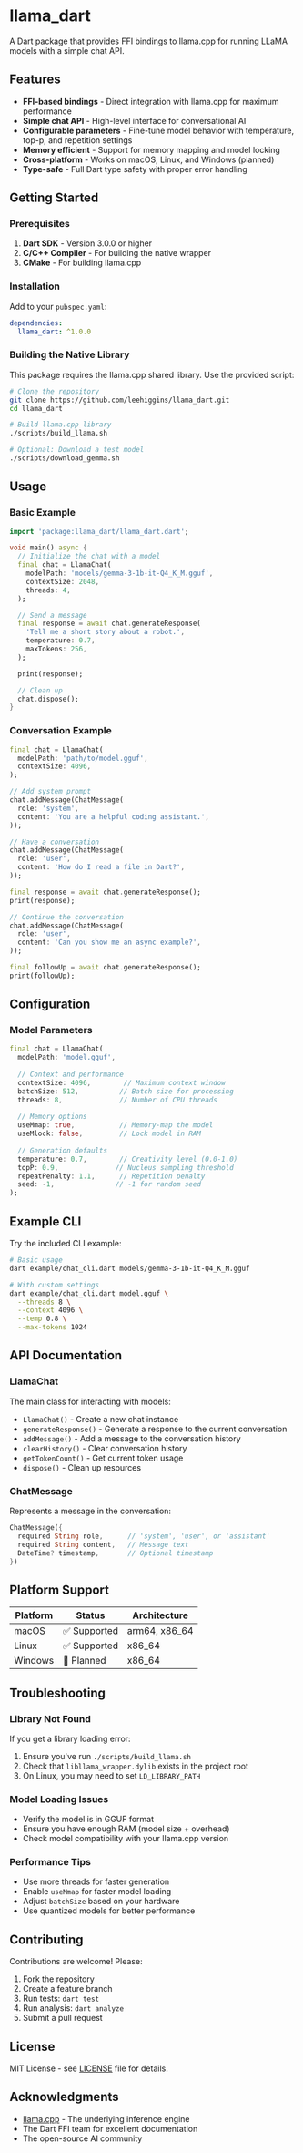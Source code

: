 # llama_dart

A Dart package that provides FFI bindings to llama.cpp for running LLaMA models with a simple chat API.

## Features

- **FFI-based bindings** - Direct integration with llama.cpp for maximum performance
- **Simple chat API** - High-level interface for conversational AI
- **Configurable parameters** - Fine-tune model behavior with temperature, top-p, and repetition settings
- **Memory efficient** - Support for memory mapping and model locking
- **Cross-platform** - Works on macOS, Linux, and Windows (planned)
- **Type-safe** - Full Dart type safety with proper error handling

## Getting Started

### Prerequisites

1. **Dart SDK** - Version 3.0.0 or higher
2. **C/C++ Compiler** - For building the native wrapper
3. **CMake** - For building llama.cpp

### Installation

Add to your `pubspec.yaml`:

```yaml
dependencies:
  llama_dart: ^1.0.0
```

### Building the Native Library

This package requires the llama.cpp shared library. Use the provided script:

```bash
# Clone the repository
git clone https://github.com/leehiggins/llama_dart.git
cd llama_dart

# Build llama.cpp library
./scripts/build_llama.sh

# Optional: Download a test model
./scripts/download_gemma.sh
```

## Usage

### Basic Example

```dart
import 'package:llama_dart/llama_dart.dart';

void main() async {
  // Initialize the chat with a model
  final chat = LlamaChat(
    modelPath: 'models/gemma-3-1b-it-Q4_K_M.gguf',
    contextSize: 2048,
    threads: 4,
  );

  // Send a message
  final response = await chat.generateResponse(
    'Tell me a short story about a robot.',
    temperature: 0.7,
    maxTokens: 256,
  );

  print(response);

  // Clean up
  chat.dispose();
}
```

### Conversation Example

```dart
final chat = LlamaChat(
  modelPath: 'path/to/model.gguf',
  contextSize: 4096,
);

// Add system prompt
chat.addMessage(ChatMessage(
  role: 'system',
  content: 'You are a helpful coding assistant.',
));

// Have a conversation
chat.addMessage(ChatMessage(
  role: 'user',
  content: 'How do I read a file in Dart?',
));

final response = await chat.generateResponse();
print(response);

// Continue the conversation
chat.addMessage(ChatMessage(
  role: 'user',
  content: 'Can you show me an async example?',
));

final followUp = await chat.generateResponse();
print(followUp);
```

## Configuration

### Model Parameters

```dart
final chat = LlamaChat(
  modelPath: 'model.gguf',
  
  // Context and performance
  contextSize: 4096,        // Maximum context window
  batchSize: 512,          // Batch size for processing
  threads: 8,              // Number of CPU threads
  
  // Memory options
  useMmap: true,           // Memory-map the model
  useMlock: false,         // Lock model in RAM
  
  // Generation defaults
  temperature: 0.7,        // Creativity level (0.0-1.0)
  topP: 0.9,              // Nucleus sampling threshold
  repeatPenalty: 1.1,      // Repetition penalty
  seed: -1,               // -1 for random seed
);
```

## Example CLI

Try the included CLI example:

```bash
# Basic usage
dart example/chat_cli.dart models/gemma-3-1b-it-Q4_K_M.gguf

# With custom settings
dart example/chat_cli.dart model.gguf \
  --threads 8 \
  --context 4096 \
  --temp 0.8 \
  --max-tokens 1024
```

## API Documentation

### LlamaChat

The main class for interacting with models:

- `LlamaChat()` - Create a new chat instance
- `generateResponse()` - Generate a response to the current conversation
- `addMessage()` - Add a message to the conversation history
- `clearHistory()` - Clear conversation history
- `getTokenCount()` - Get current token usage
- `dispose()` - Clean up resources

### ChatMessage

Represents a message in the conversation:

```dart
ChatMessage({
  required String role,      // 'system', 'user', or 'assistant'
  required String content,   // Message text
  DateTime? timestamp,       // Optional timestamp
})
```

## Platform Support

| Platform | Status | Architecture |
|----------|--------|--------------|
| macOS    | ✅ Supported | arm64, x86_64 |
| Linux    | ✅ Supported | x86_64 |
| Windows  | 🚧 Planned | x86_64 |

## Troubleshooting

### Library Not Found

If you get a library loading error:

1. Ensure you've run `./scripts/build_llama.sh`
2. Check that `libllama_wrapper.dylib` exists in the project root
3. On Linux, you may need to set `LD_LIBRARY_PATH`

### Model Loading Issues

- Verify the model is in GGUF format
- Ensure you have enough RAM (model size + overhead)
- Check model compatibility with your llama.cpp version

### Performance Tips

- Use more threads for faster generation
- Enable `useMmap` for faster model loading
- Adjust `batchSize` based on your hardware
- Use quantized models for better performance

## Contributing

Contributions are welcome! Please:

1. Fork the repository
2. Create a feature branch
3. Run tests: `dart test`
4. Run analysis: `dart analyze`
5. Submit a pull request

## License

MIT License - see [LICENSE](LICENSE) file for details.

## Acknowledgments

- [llama.cpp](https://github.com/ggerganov/llama.cpp) - The underlying inference engine
- The Dart FFI team for excellent documentation
- The open-source AI community